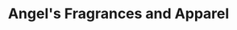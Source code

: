 ---
title: "Angel's Fragrances and Apparel"
url: /conway/angels-fragrances-and-apparel/
shop: clothes
---